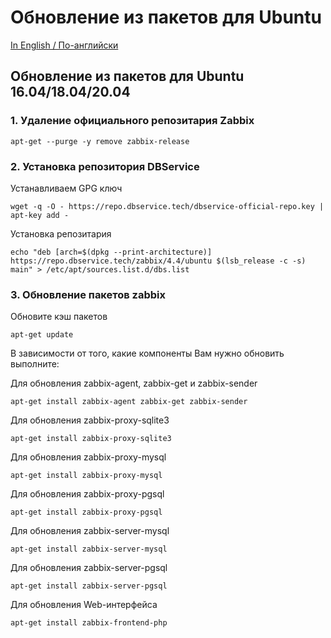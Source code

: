# Обновление из пакетов для Ubuntu

[In English / По-английски](UBUNTUUPDATE.md)

## Обновление из пакетов для Ubuntu 16.04/18.04/20.04

### 1. Удаление официального репозитария Zabbix

~~~~
apt-get --purge -y remove zabbix-release
~~~~

### 2. Установка репозитория DBService

Устанавливаем GPG ключ
~~~~
wget -q -O - https://repo.dbservice.tech/dbservice-official-repo.key | apt-key add -
~~~~

Установка репозитария
~~~~
echo "deb [arch=$(dpkg --print-architecture)] https://repo.dbservice.tech/zabbix/4.4/ubuntu $(lsb_release -c -s) main" > /etc/apt/sources.list.d/dbs.list
~~~~

### 3. Обновление пакетов zabbix

Обновите кэш пакетов
~~~~
apt-get update
~~~~

В зависимости от того, какие компоненты Вам нужно обновить выполните:

Для обновления zabbix-agent, zabbix-get и zabbix-sender
~~~~
apt-get install zabbix-agent zabbix-get zabbix-sender
~~~~

Для обновления zabbix-proxy-sqlite3
~~~~
apt-get install zabbix-proxy-sqlite3
~~~~

Для обновления zabbix-proxy-mysql
~~~~
apt-get install zabbix-proxy-mysql
~~~~

Для обновления zabbix-proxy-pgsql
~~~~
apt-get install zabbix-proxy-pgsql
~~~~

Для обновления zabbix-server-mysql
~~~~
apt-get install zabbix-server-mysql
~~~~

Для обновления zabbix-server-pgsql
~~~~
apt-get install zabbix-server-pgsql
~~~~

Для обновления Web-интерфейса
~~~~
apt-get install zabbix-frontend-php
~~~~
